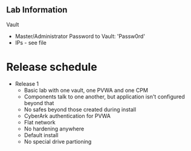 ## Lab Information 

Vault
- Master/Administrator Password to Vault: 'Passw0rd'
- IPs - see file


# Release schedule
- Release 1 
   - Basic lab with one vault, one PVWA and one CPM
   - Components talk to one another, but application isn't configured beyond that
   - No safes beyond those created during install
   - CyberArk authentication for PVWA
   - Flat network
   - No hardening anywhere
   - Default install
   - No special drive partioning 	


